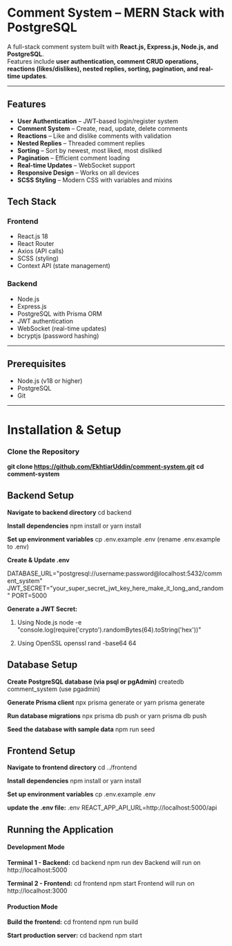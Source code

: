 # Comment System – MERN Stack with PostgreSQL

A full-stack comment system built with **React.js, Express.js, Node.js, and PostgreSQL**.  
Features include **user authentication, comment CRUD operations, reactions (likes/dislikes), nested replies, sorting, pagination, and real-time updates**.

---

## Features

- **User Authentication** – JWT-based login/register system  
- **Comment System** – Create, read, update, delete comments  
- **Reactions** – Like and dislike comments with validation  
- **Nested Replies** – Threaded comment replies  
- **Sorting** – Sort by newest, most liked, most disliked  
- **Pagination** – Efficient comment loading  
- **Real-time Updates** – WebSocket support  
- **Responsive Design** – Works on all devices  
- **SCSS Styling** – Modern CSS with variables and mixins 

## Tech Stack

### Frontend
- React.js 18  
- React Router  
- Axios (API calls)  
- SCSS (styling)  
- Context API (state management)  

### Backend
- Node.js  
- Express.js  
- PostgreSQL with Prisma ORM  
- JWT authentication  
- WebSocket (real-time updates)  
- bcryptjs (password hashing)  

---
## Prerequisites

- Node.js (v18 or higher)  
- PostgreSQL  
- Git  

---

# Installation & Setup

### Clone the Repository

**git clone <https://github.com/EkhtiarUddin/comment-system.git>**
**cd comment-system**
## Backend Setup

**Navigate to backend directory**
cd backend

**Install dependencies**
npm install or yarn install

**Set up environment variables**
cp .env.example .env (rename .env.example to .env)

**Create & Update .env**

DATABASE_URL="postgresql://username:password@localhost:5432/comment_system"
JWT_SECRET="your_super_secret_jwt_key_here_make_it_long_and_random"
PORT=5000

**Generate a JWT Secret:**
1. Using Node.js
node -e "console.log(require('crypto').randomBytes(64).toString('hex'))"

2. Using OpenSSL
openssl rand -base64 64

## Database Setup

**Create PostgreSQL database (via psql or pgAdmin)**
createdb comment_system (use pgadmin)

**Generate Prisma client**
npx prisma generate or yarn prisma generate

**Run database migrations**
npx prisma db push or yarn prisma db push

**Seed the database with sample data**
npm run seed

## Frontend Setup

**Navigate to frontend directory**
cd ../frontend

**Install dependencies**
npm install or yarn install

**Set up environment variables**
cp .env.example .env

**update the .env file:**
.env
REACT_APP_API_URL=http://localhost:5000/api

## Running the Application

#### Development Mode

**Terminal 1 - Backend:**
cd backend
npm run dev
Backend will run on http://localhost:5000

**Terminal 2 - Frontend:**
cd frontend
npm start
Frontend will run on http://localhost:3000

#### Production Mode

**Build the frontend:**
cd frontend
npm run build

**Start production server:**
cd backend
npm start
